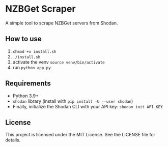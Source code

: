 # NZBGet Scraper

A simple tool to scrape NZBGet servers from Shodan.

## How to use

1. `chmod +x install.sh`
2. `./install.sh`
3. activate the venv `source venv/bin/activate`
4. run `python app.py`

## Requirements

* Python 3.9+
* `shodan` library (install with `pip install -U --user shodan`)
* Finally, initialize the Shodan CLI with your API key: `shodan init API_KEY`

## License

This project is licensed under the MIT License. See the LICENSE file for details.
